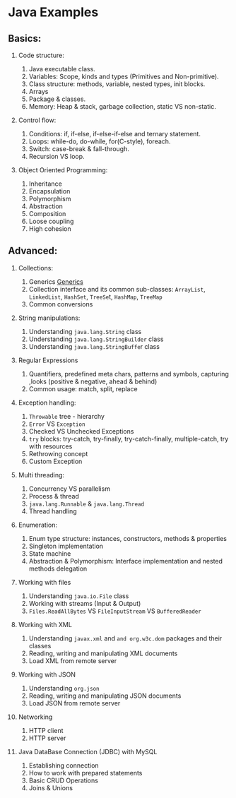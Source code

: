 # Java Examples

## Basics:

1. Code structure:
    1. Java executable class.
    2. Variables: Scope, kinds and types (Primitives and Non-primitive).
	3. Class structure: methods, variable, nested types, init blocks.
	4. Arrays
	5. Package & classes.
	6. Memory: Heap & stack, garbage collection, static VS non-static.
	
2. Control flow:
    1. Conditions: if, if-else, if-else-if-else and ternary statement.
    2. Loops: while-do, do-while, for(C-style), foreach.
	3. Switch: case-break & fall-through.
	4. Recursion VS loop.

3. Object Oriented Programming:
    1. Inheritance
	2. Encapsulation
	3. Polymorphism
	4. Abstraction
	5. Composition
	6. Loose coupling
	7. High cohesion
	
## Advanced:
	
1. 	Collections:
	1. Generics [Generics](https://github.com/nikitaKurtin/javaExamples/tree/master/MyGens)
	2. Collection interface and its common sub-classes: `ArrayList`, `LinkedList`, `HashSet`, `TreeSe`t, `HashMap`, `TreeMap` 
	3. Common conversions

2. String manipulations:
	1. Understanding `java.lang.String` class
	2. Understanding `java.lang.StringBuilder` class
	3. Understanding `java.lang.StringBuffe`r class
	
3. Regular Expressions
	1. Quantifiers, predefined meta chars, patterns and symbols, capturing ,looks (positive & negative, ahead & behind)
	2. Common usage: match, split, replace
	
4. Exception handling:
	1. `Throwable` tree - hierarchy 
	2. `Error` VS `Exception`
	3. Checked VS Unchecked Exceptions
	4. `try` blocks: try-catch, try-finally, try-catch-finally, multiple-catch, try with resources
	5. Rethrowing concept
	6. Custom Exception
	
5. Multi threading:
	1. Concurrency VS parallelism
	2. Process & thread
	3. `java.lang.Runnable` & `java.lang.Thread`
	4. Thread handling
	
6. Enumeration:
	1. Enum type structure: instances, constructors, methods & properties
	2. Singleton implementation
	3. State machine
	4. Abstraction & Polymorphism: Interface implementation and nested methods delegation
	
7. Working with files
	1. Understanding `java.io.File` class
	2. Working with streams (Input & Output)
	3. `Files.ReadAllBytes` VS `FileInputStream` VS `BufferedReader`
	
8. Working with XML
	1. Understanding `javax.xml` and `and org.w3c.dom` packages and their classes
	2. Reading, writing and manipulating XML documents
	3. Load XML from remote server
	
9. Working with JSON
	1. Understanding `org.json` 
	2. Reading, writing and manipulating JSON documents
	3. Load JSON from remote server

10. Networking
	1. HTTP client
	2. HTTP server

11. Java DataBase Connection (JDBC) with MySQL
	1. Establishing connection
	2. How to work with prepared statements
	3. Basic CRUD Operations
	4. Joins & Unions
	


	
